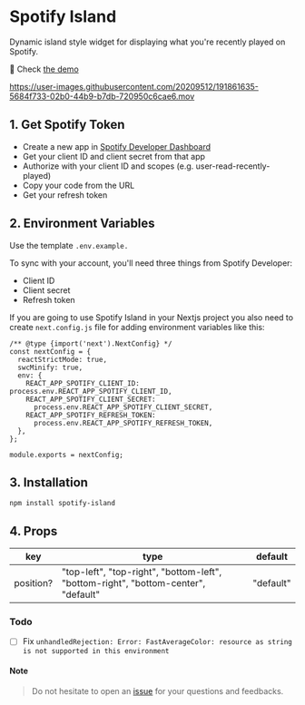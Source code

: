 # Spotify Island

Dynamic island style widget for displaying what you're recently played on Spotify.

:rocket: Check [the demo](https://spotify-island.vercel.app/)

https://user-images.githubusercontent.com/20209512/191861635-5684f733-02b0-44b9-b7db-720950c6cae6.mov

## 1. Get Spotify Token

- Create a new app in [Spotify Developer Dashboard](https://developer.spotify.com/dashboard/)
- Get your client ID and client secret from that app
- Authorize with your client ID and scopes (e.g. user-read-recently-played)
- Copy your code from the URL
- Get your refresh token

## 2. Environment Variables

Use the template `.env.example.`

To sync with your account, you'll need three things from Spotify Developer:

- Client ID
- Client secret
- Refresh token

If you are going to use Spotify Island in your Nextjs project you also need to create `next.config.js` file for adding environment variables like this:

```
/** @type {import('next').NextConfig} */
const nextConfig = {
  reactStrictMode: true,
  swcMinify: true,
  env: {
    REACT_APP_SPOTIFY_CLIENT_ID: process.env.REACT_APP_SPOTIFY_CLIENT_ID,
    REACT_APP_SPOTIFY_CLIENT_SECRET:
      process.env.REACT_APP_SPOTIFY_CLIENT_SECRET,
    REACT_APP_SPOTIFY_REFRESH_TOKEN:
      process.env.REACT_APP_SPOTIFY_REFRESH_TOKEN,
  },
};

module.exports = nextConfig;
```

## 3. Installation

`npm install spotify-island`

## 4. Props

| key       | type                                                                               | default   |
|-----------|------------------------------------------------------------------------------------|-----------|
| position? | "top-left", "top-right", "bottom-left", "bottom-right", "bottom-center", "default" | "default" |

### Todo
- [ ] Fix `unhandledRejection: Error: FastAverageColor: resource as string is not supported in this environment`

#### Note
> Do not hesitate to open an <a href="https://github.com/nurcinozer/dynamic-island-spotify-widget/issues" target="_blank">issue</a> for your questions and feedbacks.
